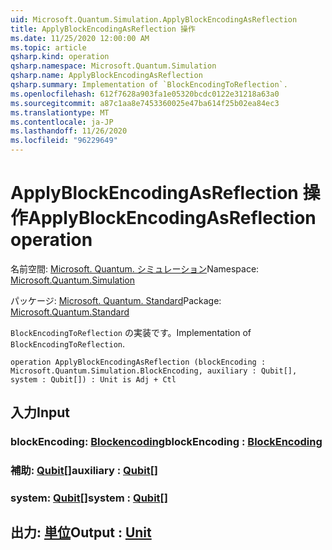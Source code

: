 ```yaml
---
uid: Microsoft.Quantum.Simulation.ApplyBlockEncodingAsReflection
title: ApplyBlockEncodingAsReflection 操作
ms.date: 11/25/2020 12:00:00 AM
ms.topic: article
qsharp.kind: operation
qsharp.namespace: Microsoft.Quantum.Simulation
qsharp.name: ApplyBlockEncodingAsReflection
qsharp.summary: Implementation of `BlockEncodingToReflection`.
ms.openlocfilehash: 612f7628a903fa1e05320bcdc0122e31218a63a0
ms.sourcegitcommit: a87c1aa8e7453360025e47ba614f25b02ea84ec3
ms.translationtype: MT
ms.contentlocale: ja-JP
ms.lasthandoff: 11/26/2020
ms.locfileid: "96229649"
---
```

# <a name="applyblockencodingasreflection-operation"></a><span data-ttu-id="f9d21-102">ApplyBlockEncodingAsReflection 操作</span><span class="sxs-lookup"><span data-stu-id="f9d21-102">ApplyBlockEncodingAsReflection operation</span></span>

<span data-ttu-id="f9d21-103">名前空間: [Microsoft. Quantum. シミュレーション](xref:Microsoft.Quantum.Simulation)</span><span class="sxs-lookup"><span data-stu-id="f9d21-103">Namespace: [Microsoft.Quantum.Simulation](xref:Microsoft.Quantum.Simulation)</span></span>

<span data-ttu-id="f9d21-104">パッケージ: [Microsoft. Quantum. Standard](https://nuget.org/packages/Microsoft.Quantum.Standard)</span><span class="sxs-lookup"><span data-stu-id="f9d21-104">Package: [Microsoft.Quantum.Standard](https://nuget.org/packages/Microsoft.Quantum.Standard)</span></span>


<span data-ttu-id="f9d21-105">`BlockEncodingToReflection` の実装です。</span><span class="sxs-lookup"><span data-stu-id="f9d21-105">Implementation of `BlockEncodingToReflection`.</span></span>

```qsharp
operation ApplyBlockEncodingAsReflection (blockEncoding : Microsoft.Quantum.Simulation.BlockEncoding, auxiliary : Qubit[], system : Qubit[]) : Unit is Adj + Ctl
```


## <a name="input"></a><span data-ttu-id="f9d21-106">入力</span><span class="sxs-lookup"><span data-stu-id="f9d21-106">Input</span></span>

### <a name="blockencoding--blockencoding"></a><span data-ttu-id="f9d21-107">blockEncoding: [Blockencoding](xref:Microsoft.Quantum.Simulation.BlockEncoding)</span><span class="sxs-lookup"><span data-stu-id="f9d21-107">blockEncoding : [BlockEncoding](xref:Microsoft.Quantum.Simulation.BlockEncoding)</span></span>




### <a name="auxiliary--qubit"></a><span data-ttu-id="f9d21-108">補助: [Qubit](xref:microsoft.quantum.lang-ref.qubit)[]</span><span class="sxs-lookup"><span data-stu-id="f9d21-108">auxiliary : [Qubit](xref:microsoft.quantum.lang-ref.qubit)[]</span></span>




### <a name="system--qubit"></a><span data-ttu-id="f9d21-109">system: [Qubit](xref:microsoft.quantum.lang-ref.qubit)[]</span><span class="sxs-lookup"><span data-stu-id="f9d21-109">system : [Qubit](xref:microsoft.quantum.lang-ref.qubit)[]</span></span>





## <a name="output--unit"></a><span data-ttu-id="f9d21-110">出力: [単位](xref:microsoft.quantum.lang-ref.unit)</span><span class="sxs-lookup"><span data-stu-id="f9d21-110">Output : [Unit](xref:microsoft.quantum.lang-ref.unit)</span></span>

